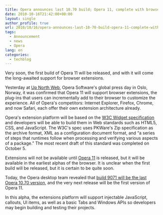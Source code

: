 ```yaml
---
title: Opera announces last 10.70 build; Opera 11, complete with browser extensions, comes next
date: 2010-10-16T21:42:00+00:00
layout: single
author_profile: true
url: 2010/10/16/opera-announces-last-10-70-build-opera-11-complete-with-browser-extensions-comes-next/
tags:
  - Announcement
  - news
  - Opera
lang: en
categories: 
  - techblog
---
```

Very soon, the first build of Opera 11 will be released, and with it will come the long-awaited support for browser extensions.

Yesterday at [Up North Web](http://www.opera.com/portal/unw/), Opera Software's global press day in Oslo, Norway, it was confirmed that Opera 11 will support browser extensions, the plug-ins that users can incrementally add to their browser to customize the experience. All of Opera's competitors: Internet Explorer, Firefox, Chrome, and now Safari, each offer their own extension architecture already.

Opera's extension platform will be based on the [W3C Widget specification](http://www.w3.org/TR/widgets/) and developers will be able to build them in Web standards such as HTML5, CSS, and JavaScript. The W3C's spec uses PKWare's Zip specification as the archive format, XML as a configuration document format, and “a series of steps that runtimes follow when processing and verifying various aspects of a package.” The most recent draft of this standard was completed on October 5.

Extensions will not be available until [Opera 11](http://www.opera.com/browser/next/) is released, but it will be available in the earliest alphas of the browser. It is unclear when the first build will be released, but it is certain to be quite soon.

Today, the Opera desktop team revealed that [build 9071 will be the last Opera 10.70 version](http://my.opera.com/desktopteam/blog/2010/10/15/font-fixes-for-nix-the-last-10-70-build), and the very next release will be the first version of Opera 11.

In this alpha, the extensions platform will support injectable JavaScript, callouts, UI items, as well as a basic Tabs and Windows APIs so developers may begin building and testing their projects.